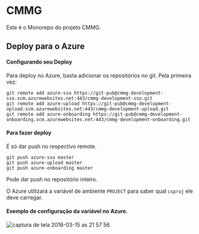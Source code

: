 # CMMG

Este é o Monorepo do projeto CMMG.

## Deploy para o Azure

#### Configurando seu Deploy

Para deploy no Azure, basta adicionar os repositórios no git. Pela primeira vez:

```
git remote add azure-sso https://git-pub@cmmg-development-sso.scm.azurewebsites.net:443/cmmg-development-sso.git
git remote add azure-upload https://git-pub@cmmg-development-upload.scm.azurewebsites.net:443/cmmg-development-upload.git
git remote add azure-onboarding https://git-pub@cmmg-development-onboarding.scm.azurewebsites.net:443/cmmg-development-onboarding.git
```

#### Para fazer deploy

É só dar push no respectivo remote.

```
git push azure-sso master
git push azure-upload master
git push azure-onboarding master
```

Pode dar push no repositório inteiro.

O Azure utilizará a variável de ambiente `PROJECT` para saber qual `csproj` ele deve carregar.

#### Exemplo de configuração da variável no Azure.

![captura de tela 2018-03-15 as 21 57 56](https://user-images.githubusercontent.com/25377830/37498490-75bad7c0-289d-11e8-839a-c661bf7c39a9.png)
